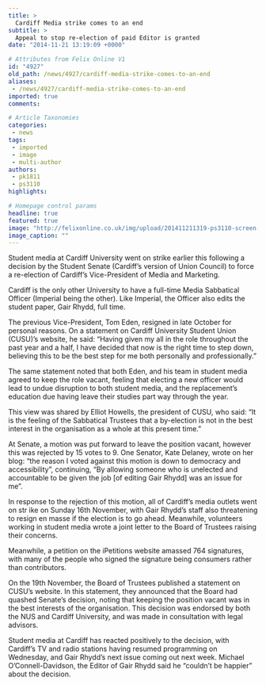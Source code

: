 ```yaml
---
title: >
  Cardiff Media strike comes to an end
subtitle: >
  Appeal to stop re-election of paid Editor is granted
date: "2014-11-21 13:19:09 +0000"

# Attributes from Felix Online V1
id: "4927"
old_path: /news/4927/cardiff-media-strike-comes-to-an-end
aliases:
 - /news/4927/cardiff-media-strike-comes-to-an-end
imported: true
comments:

# Article Taxonomies
categories:
 - news
tags:
 - imported
 - image
 - multi-author
authors:
 - pk1811
 - ps3110
highlights:

# Homepage control params
headline: true
featured: true
image: "http://felixonline.co.uk/img/upload/201411211319-ps3110-screen-shot-2014-11-20-at-20.28.52.png"
image_caption: ""
---
```


Student media at Cardiff University went on strike earlier this following a decision by the Student Senate (Cardiff’s version of Union Council) to force a re-election of Cardiff’s Vice-President of Media and Marketing.

Cardiff is the only other University to have a full-time Media Sabbatical Officer (Imperial being the other). Like Imperial, the Officer also edits the student paper, Gair Rhydd, full time.

The previous Vice-President, Tom Eden, resigned in late October for personal reasons. On a statement on Cardiff University Student Union (CUSU)’s website, he said: “Having given my all in the role throughout the past year and a half, I have decided that now is the right time to step down, believing this to be the best step for me both personally and professionally.”

The same statement noted that both Eden, and his team in student media agreed to keep the role vacant, feeling that electing a new officer would lead to undue disruption to both student media, and the replacement’s education due having leave their studies part way through the year.

This view was shared by Elliot Howells, the president of CUSU, who said: “It is the feeling of the Sabbatical Trustees that a by-election is not in the best interest in the organisation as a whole at this present time.”

At Senate, a motion was put forward to leave the position vacant, however this was rejected by 15 votes to 9. One Senator, Kate Delaney, wrote on her blog: “the reason I voted against this motion is down to democracy and accessibility”, continuing, “By allowing someone who is unelected and accountable to be given the job [of editing Gair Rhydd] was an issue for me”.

In response to the rejection of this motion, all of Cardiff’s media outlets went on str ike on Sunday 16th November, with Gair Rhydd’s staff also threatening to resign en masse if the election is to go ahead. Meanwhile, volunteers working in student media wrote a joint letter to the Board of Trustees raising their concerns.

Meanwhile, a petition on the iPetitions website amassed 764 signatures, with many of the people who signed the signature being consumers rather than contributors.

On the 19th November, the Board of Trustees published a statement on CUSU’s website. In this statement, they announced that the Board had quashed Senate’s decision, noting that keeping the position vacant was in the best interests of the organisation. This decision was endorsed by both the NUS and Cardiff University, and was made in consultation with legal advisors.

Student media at Cardiff has reacted positively to the decision, with Cardiff’s TV and radio stations having resumed programming on Wednesday, and Gair Rhydd’s next issue coming out next week. Michael O’Connell-Davidson, the Editor of Gair Rhydd said he “couldn’t be happier” about the decision.
